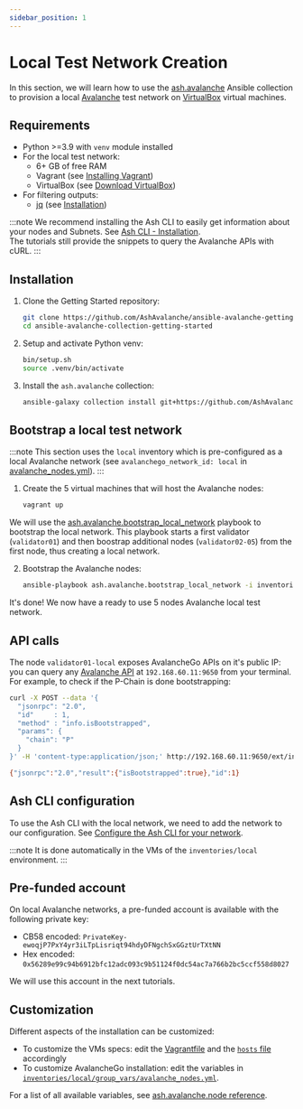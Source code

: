 ```yaml
---
sidebar_position: 1
---
```


# Local Test Network Creation

In this section, we will learn how to use the [ash.avalanche](https://github.com/AshAvalanche/ansible-avalanche-collection) Ansible collection to provision a local [Avalanche](https://docs.avax.network/) test network on [VirtualBox](https://www.virtualbox.org/) virtual machines.

## Requirements

- Python >=3.9 with `venv` module installed
- For the local test network:
  - 6+ GB of free RAM
  - Vagrant (see [Installing Vagrant](https://www.vagrantup.com/docs/installation))
  - VirtualBox (see [Download VirtualBox](https://www.virtualbox.org/wiki/Downloads))
- For filtering outputs:
  - [jq](https://stedolan.github.io/jq/) (see [Installation](https://stedolan.github.io/jq/download/))

:::note
We recommend installing the Ash CLI to easily get information about your nodes and Subnets. See [Ash CLI - Installation](/docs/toolkit/ash-cli/installation).  
The tutorials still provide the snippets to query the Avalanche APIs with cURL.
:::

## Installation

1. Clone the Getting Started repository:

   ```bash
   git clone https://github.com/AshAvalanche/ansible-avalanche-getting-started
   cd ansible-avalanche-collection-getting-started
   ```

2. Setup and activate Python venv:

   ```bash
   bin/setup.sh
   source .venv/bin/activate
   ```

3. Install the `ash.avalanche` collection:

   ```bash
   ansible-galaxy collection install git+https://github.com/AshAvalanche/ansible-avalanche-collection.git
   ```

## Bootstrap a local test network

:::note
This section uses the `local` inventory which is pre-configured as a local Avalanche network (see `avalanchego_network_id: local` in [avalanche_nodes.yml](https://github.com/AshAvalanche/ansible-avalanche-getting-started/tree/main/inventories/local/group_vars/avalanche_nodes.yml#L5)).
:::

1. Create the 5 virtual machines that will host the Avalanche nodes:

   ```bash
   vagrant up
   ```

We will use the [ash.avalanche.bootstrap_local_network](https://github.com/AshAvalanche/ansible-avalanche-collection/blob/main/playbooks/bootstrap_local_network.yml) playbook to bootstrap the local network. This playbook starts a first validator (`validator01`) and then boostrap additional nodes (`validator02-05`) from the first node, thus creating a local network.

2. Bootstrap the Avalanche nodes:

   ```bash
   ansible-playbook ash.avalanche.bootstrap_local_network -i inventories/local
   ```

It's done! We now have a ready to use 5 nodes Avalanche local test network.

## API calls

The node `validator01-local` exposes AvalancheGo APIs on it's public IP: you can query any [Avalanche API](https://docs.avax.network/build/avalanchego-apis/) at `192.168.60.11:9650` from your terminal. For example, to check if the P-Chain is done bootstrapping:

```bash title="Command"
curl -X POST --data '{
  "jsonrpc": "2.0",
  "id"     : 1,
  "method" : "info.isBootstrapped",
  "params": {
    "chain": "P"
  }
}' -H 'content-type:application/json;' http://192.168.60.11:9650/ext/info
```

```bash title="Output"
{"jsonrpc":"2.0","result":{"isBootstrapped":true},"id":1}
```

## Ash CLI configuration

To use the Ash CLI with the local network, we need to add the network to our configuration. See [Configure the Ash CLI for your network](/docs/toolkit/ash-cli/tutorials/wallet-funding#configure-the-ash-cli-for-your-network).

:::note
It is done automatically in the VMs of the `inventories/local` environment.
:::

## Pre-funded account

On local Avalanche networks, a pre-funded account is available with the following private key:

- CB58 encoded: `PrivateKey-ewoqjP7PxY4yr3iLTpLisriqt94hdyDFNgchSxGGztUrTXtNN`
- Hex encoded: `0x56289e99c94b6912bfc12adc093c9b51124f0dc54ac7a766b2bc5ccf558d8027`

We will use this account in the next tutorials.

## Customization

Different aspects of the installation can be customized:

- To customize the VMs specs: edit the [Vagrantfile](https://github.com/AshAvalanche/ansible-avalanche-getting-started/tree/main/Vagrantfile) and the [`hosts` file](https://github.com/AshAvalanche/ansible-avalanche-getting-started/tree/main/inventories/local/hosts) accordingly
- To customize AvalancheGo installation: edit the variables in [`inventories/local/group_vars/avalanche_nodes.yml`](https://github.com/AshAvalanche/ansible-avalanche-getting-started/tree/main/inventories/local/group_vars/avalanche_nodes.yml).

For a list of all available variables, see [ash.avalanche.node reference](../reference/roles/avalanche-node.md).
